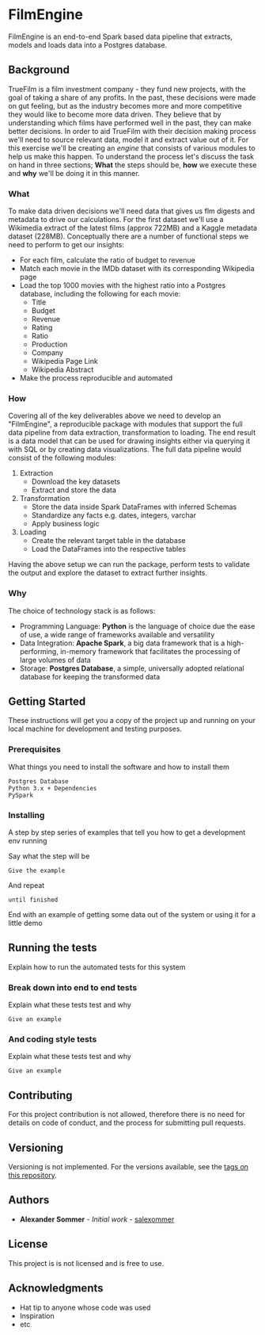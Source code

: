 # FilmEngine

FilmEngine is an end-to-end Spark based data pipeline that extracts, models and loads data into a Postgres database.

## Background
TrueFilm is a film investment company - they fund new projects, with the goal of taking a share of any profits. In the past, these decisions were made on gut feeling, but as the industry becomes more and more competitive they  would like to become more data driven. They believe that by understanding which films have performed well in the past, they can make better decisions. In order to aid TrueFilm with their decision making process we'll need to source relevant data, model it and extract value out of it. For this exercise we'll be creating an *engine* that consists of various modules to help us make this happen. To understand the process let's discuss the task on hand in three sections; **What** the steps should be, **how** we execute these and **why** we'll be doing it in this manner.

### What
To make data driven decisions we'll need data that gives us flm digests and metadata to drive our calculations. For the first dataset we'll use a Wikimedia extract of the latest films (approx 722MB) and a Kaggle metadata dataset (228MB).
Conceptually there are a number of functional steps we need to perform to get our insights:
- For each film, calculate the ratio of budget to revenue
- Match each movie in the IMDb dataset with its corresponding Wikipedia page
- Load the top 1000 movies with the highest ratio into a Postgres database, including the following for each movie:
  - Title
  - Budget
  - Revenue
  - Rating
  - Ratio
  - Production
  - Company
  - Wikipedia Page Link
  - Wikipedia Abstract
- Make the process reproducible and automated
### How
Covering all of the key deliverables above we need to develop an "FilmEngine", a reproducible package with modules that support the full data pipeline from data extraction, transformation to loading. The end result is a data model that can be used for drawing insights either via querying it with SQL or by creating data visualizations.
The full data pipeline would consist of the following modules:
1. Extraction
    - Download the key datasets
    - Extract and store the data
2. Transformation
    - Store the data inside Spark DataFrames with inferred Schemas
    - Standardize any facts e.g. dates, integers, varchar
    - Apply business logic
3. Loading
    - Create the relevant target table in the database
    - Load the DataFrames into the respective tables

Having the above setup we can run the package, perform tests to validate the output and explore the dataset to extract further insights.

### Why
The choice of technology stack is as follows:
- Programming Language: **Python** is the language of choice due the ease of use, a wide range of frameworks available and versatility
- Data Integration: **Apache Spark**, a big data framework that is a high-performing, in-memory framework that facilitates the processing of large volumes of data 
- Storage: **Postgres Database**, a simple, universally adopted relational database for keeping the transformed data

## Getting Started

These instructions will get you a copy of the project up and running on your local machine for development and testing purposes.

### Prerequisites

What things you need to install the software and how to install them

```
Postgres Database
Python 3.x + Dependencies
PySpark
```

### Installing

A step by step series of examples that tell you how to get a development env running

Say what the step will be

```
Give the example
```

And repeat

```
until finished
```

End with an example of getting some data out of the system or using it for a little demo

## Running the tests

Explain how to run the automated tests for this system

### Break down into end to end tests

Explain what these tests test and why

```
Give an example
```

### And coding style tests

Explain what these tests test and why

```
Give an example
```

## Contributing

For this project contribution is not allowed, therefore there is no need for details on code of conduct, and the process for submitting pull requests.

## Versioning

Versioning is not implemented. For the versions available, see the [tags on this repository](https://github.com/your/project/tags). 

## Authors

* **Alexander Sommer** - *Initial work* - [salexommer](https://github.com/salexommer)


## License

This project is is not licensed and is free to use.

## Acknowledgments

* Hat tip to anyone whose code was used
* Inspiration
* etc